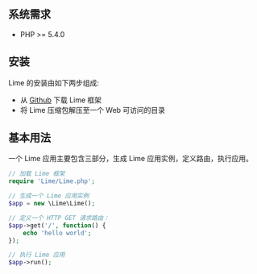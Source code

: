 ## 系统需求

* PHP >= 5.4.0

## 安装

Lime 的安装由如下两步组成:

* 从 [Github](https://github.com/icodechef/Lime) 下载 Lime 框架
* 将 Lime 压缩包解压至一个 Web 可访问的目录

## 基本用法

一个 Lime 应用主要包含三部分，生成 Lime 应用实例，定义路由，执行应用。

```php
// 加载 Lime 框架
require 'Lime/Lime.php';

// 生成一个 Lime 应用实例
$app = new \Lime\Lime();

// 定义一个 HTTP GET 请求路由：
$app->get('/', function() {
    echo 'hello world';
});

// 执行 Lime 应用
$app->run();
```
